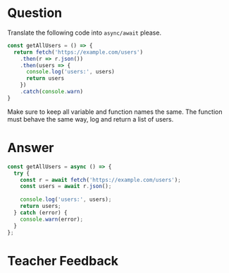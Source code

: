 # Question

Translate the following code into `async/await` please.

```js
const getAllUsers = () => {
  return fetch('https://example.com/users')
    .then(r => r.json())
    .then(users => {
      console.log('users:', users)
      return users
    })
    .catch(console.warn)
}
```

Make sure to keep all variable and function names the same. The function must behave the same way, log and return a list of users.


# Answer
```js
const getAllUsers = async () => {
  try {
    const r = await fetch('https://example.com/users');
    const users = await r.json();
    
    console.log('users:', users);
    return users;
  } catch (error) {
    console.warn(error);
  }
};

```

# Teacher Feedback
